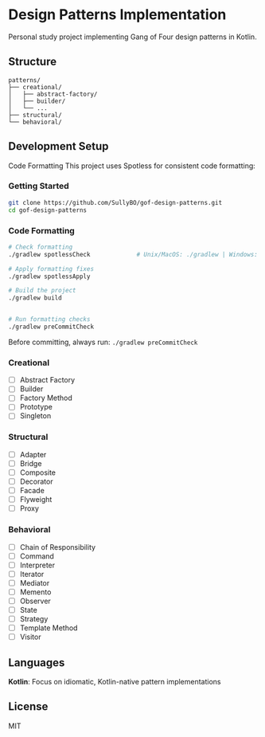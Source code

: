 # Design Patterns Implementation

Personal study project implementing Gang of Four design patterns in Kotlin.

## Structure
```
patterns/
├── creational/
│   ├── abstract-factory/
│   ├── builder/
│   └── ...
├── structural/
└── behavioral/
```

## Development Setup
Code Formatting
This project uses Spotless for consistent code formatting:

### Getting Started
```bash
git clone https://github.com/SullyBO/gof-design-patterns.git
cd gof-design-patterns
```

### Code Formatting
```bash
# Check formatting
./gradlew spotlessCheck             # Unix/MacOS: ./gradlew | Windows: gradlew

# Apply formatting fixes
./gradlew spotlessApply

# Build the project
./gradlew build


# Run formatting checks
./gradlew preCommitCheck
```

Before committing, always run: `./gradlew preCommitCheck`

### Creational
- [ ] Abstract Factory
- [ ] Builder
- [ ] Factory Method
- [ ] Prototype
- [ ] Singleton

### Structural
- [ ] Adapter
- [ ] Bridge
- [ ] Composite
- [ ] Decorator
- [ ] Facade
- [ ] Flyweight
- [ ] Proxy

### Behavioral
- [ ] Chain of Responsibility
- [ ] Command
- [ ] Interpreter
- [ ] Iterator
- [ ] Mediator
- [ ] Memento
- [ ] Observer
- [ ] State
- [ ] Strategy
- [ ] Template Method
- [ ] Visitor

## Languages

**Kotlin**: Focus on idiomatic, Kotlin-native pattern implementations

## License

MIT
